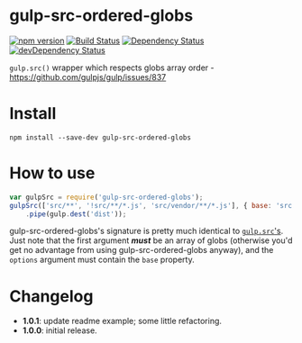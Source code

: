 # gulp-src-ordered-globs
[![npm version](http://img.shields.io/npm/v/gulp-src-ordered-globs.svg)](https://npmjs.org/package/gulp-src-ordered-globs)
[![Build Status](http://img.shields.io/travis/UltCombo/gulp-src-ordered-globs.svg)](https://travis-ci.org/UltCombo/gulp-src-ordered-globs)
[![Dependency Status](http://img.shields.io/david/UltCombo/gulp-src-ordered-globs.svg)](https://david-dm.org/UltCombo/gulp-src-ordered-globs)
[![devDependency Status](http://img.shields.io/david/dev/UltCombo/gulp-src-ordered-globs.svg)](https://david-dm.org/UltCombo/gulp-src-ordered-globs#info=devDependencies)

`gulp.src()` wrapper which respects globs array order - https://github.com/gulpjs/gulp/issues/837

# Install

```
npm install --save-dev gulp-src-ordered-globs
```

# How to use

```js
var gulpSrc = require('gulp-src-ordered-globs');
gulpSrc(['src/**', '!src/**/*.js', 'src/vendor/**/*.js'], { base: 'src' })
	.pipe(gulp.dest('dist'));
```

gulp-src-ordered-globs's signature is pretty much identical to [`gulp.src`'s](https://github.com/gulpjs/gulp/blob/master/docs/API.md#gulpsrcglobs-options). Just note that the first argument ***must*** be an array of globs (otherwise you'd get no advantage from using gulp-src-ordered-globs anyway), and the `options` argument must contain the `base` property.

# Changelog

- **1.0.1**: update readme example; some little refactoring.
- **1.0.0**: initial release.
